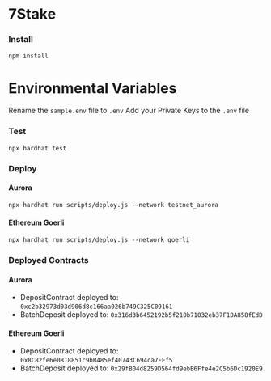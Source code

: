 # 7Stake

### Install
`npm install`

# Environmental Variables

Rename  the `sample.env` file to `.env`
Add your Private Keys to the `.env` file

### Test
`npx hardhat test`

### Deploy

#### Aurora
`npx hardhat run scripts/deploy.js --network testnet_aurora`

#### Ethereum Goerli
`npx hardhat run scripts/deploy.js --network goerli`

### Deployed Contracts

#### Aurora
- DepositContract deployed to: `0xc2b32973d03d906d8c166aa026b749C325C09161`
- BatchDeposit deployed to: `0x316d3b6452192b5f210b71032eb37F1DA858fEdD`

#### Ethereum Goerli
- DepositContract deployed to: `0x8C82fe6e0818851c9bB485ef40743C694ca7FFf5`
- BatchDeposit deployed to: `0x29fB04d8259D564fd9ebB6Ffe4e2C5b6Dc1920E9`